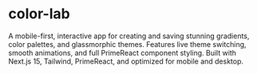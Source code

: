 # color-lab

A mobile-first, interactive app for creating and saving stunning gradients, color palettes, and glassmorphic themes. Features live theme switching, smooth animations, and full PrimeReact component styling. Built with Next.js 15, Tailwind, PrimeReact, and optimized for mobile and desktop.
